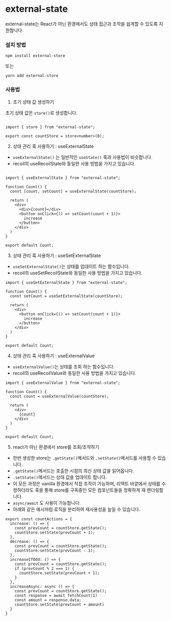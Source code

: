 # external-state

external-state는 React가 아닌 환경에서도 상태 접근과 조작을 쉽게할 수 있도록 지원합니다.

### 설치 방법
```
npm install external-store
```
또는
```
yarn add external-store
```

### 사용법

1. 초기 상태 값 생성하기

초기 상태 값은 `store()`로 생성합니다.

```tsx

import { store } from "external-state";

export const countStore = store<number>(0);
```

2. 상태 관리 훅 사용하기 : useExternalState
- `useExternalState()` 는 일반적인 `useState()` 훅과 사용법이 비슷합니다.
- recoil의 useRecoilState와 동일한 사용 방법을 가지고 있습니다.

```tsx

import { useExternalState } from "external-state";

function Count() {
  const [count, setCount] = useExternalState(countStore);

  return (
    <div>
      <div>{count}</div>
      <button onClick={() => setCount(count + 1)}>
        increase
      </button>
    </div>
  )
}

export default Count;
```

3. 상태 관리 훅 사용하기 : useSetExternalState
- `useSetExternalState()`는 상태를 업데이트 하는 함수입니다.
- recoil의 useSetRecoilState와 동일한 사용 방법을 가지고 있습니다.

```tsx
import { useSetExternalState } from "external-state";

function Count() {
  const setCount = useSetExternalState(countStore);

  return (
    <div>
      <button onClick={() => setCount(count + 1)}>
        increase
      </button>
    </div>
  )
}

export default Count;
```

4. 상태 관리 훅 사용하기 : useExternalValue
- `useExternalValue()`는 상태를 조회 하는 함수입니다.
- recoil의 useRecoilValue와 동일한 사용 방법을 가지고 있습니다.

```tsx
import { useExternalValue } from "external-state";

function Count() {
  const count = useExternalValue(countStore);

  return (
    <div>
      {count}
    </div>
  )
}

export default Count;
```

5. react가 아닌 환경에서 store를 조회/조작하기
- 한번 생성한 store는 `.getState()`메서드와 `.setState()`메서드를 사용할 수 있습니다.
- `.getState()`메서드는 호출한 시점의 최신 상태 값을 읽어옵니다.
- `.setState()`메서드는 상태 값을 업데이트 합니다.
- 이 모든 과정은 vanilla 환경에서 직접 조작이 가능하며, 리액트 바깥에서 상태를 수정하더라도 훅을 통해 store를 구독중인 모든 컴포넌트들을 정확하게 재 렌더링합니다.
- `async/await` 도 사용이 가능합니다.
- 아래와 같은 예시처럼 로직을 분리하여 재사용성을 높일 수 있습니다.

```tsx
export const countActions = {
  increase: () => {
    const prevCount = countStore.getState();
    countStore.setState(prevCount + 1);
  },
  decrease: () => {
    const prevCount = countStore.getState();
    countStore.setState(prevCount - 1);
  },
  increaseIfOdd: () => {
    const prevCount = countStore.getState();
    if (prevCount % 2 === 1) {
      countStore.setState(prevCount + 1);
    }
  },
  increaseAsync: async () => {
    const prevCount = countStore.getState();
    const response = await fetchCount(1)
    const amount = response.data;
    countStore.setState(prevCount + amount)
  }
}
```

